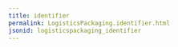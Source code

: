 ```yaml
---
title: identifier
permalink: LogisticsPackaging.identifier.html
jsonid: logisticspackaging_identifier
---
```

